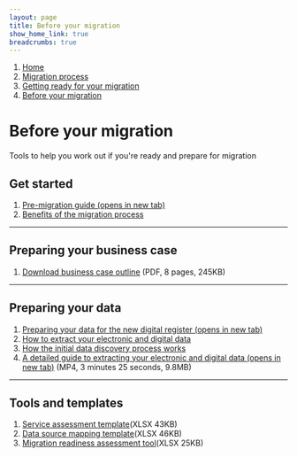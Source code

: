```yaml
---
layout: page
title: Before your migration
show_home_link: true
breadcrumbs: true
---
```

<div class='navbar-breadcrumbs-wrapper-grey'>
  <div class='navbar-breadcrumbs'>
    <ol>
      <li><a href='/local-land-charges/'>Home</a></li>
      <li><a href='/local-land-charges/migration'>Migration process</a></li>
      <li><a href='getting-ready'>Getting ready for your migration</a></li>
      <li><a href='before-migration'>Before your migration</a></li>
    </ol>
  </div>
</div>

<main id="content" class='no-margin'>
  <div class='breadcrumb-bar-wrapper'>
    <div class='breadcrumb-bar'>
      <h1 class="heading-xlarge">Before your migration</h1>
      <p>Tools to help you work out if you're ready and prepare for migration</p>
    </div>
  </div>
  <div class='width-container'>
    <div class='column-two-thirds'>
      <h2 class='heading-medium'>Get started</h2>
      <ol class='list-links'>
        <li><a href='https://www.gov.uk/government/publications/local-land-charges-local-authority-pre-digitisation-and-migration-guide' target='_blank' onclick="linkClicked()">Pre-migration guide (opens in new tab)</a></li>
        <li><a href='benefits'>Benefits of the migration process</a></li>
      </ol>
      <hr>
      <h2 class='heading-medium'>Preparing your business case</h2>
      <ol class='list-links'>
        <li><a href='/local-land-charges/files/Info/Outline%20Business%20Case%20for%20LAs%20commencing%20LLC%20digitisation%20(6).pdf ' onclick="linkClicked()">Download business case outline</a> (PDF, 8 pages, 245KB)</li>
      </ol>
      <hr>
      <h2 class='heading-medium'>Preparing your data</h2>
      <ol class='list-links'>
        <li><a href='https://www.gov.uk/government/publications/local-land-charges-local-authority-pre-digitisation-and-migration-guide' target='_blank' onclick="linkClicked()">Preparing your data for the new digital register (opens in new tab)</a></li>
        <li><a href='extract-data'>How to extract your electronic and digital data</a></li>
        <li><a href='data-discovery'>How the initial data discovery process works</a></li>
        <li><a href='/local-land-charges/files/Migration/Getting%20your%20service%20ready/A%20detailed%20guide%20to%20extracting%20your%20electronic%20and%20digital%20data.mp4' onclick="linkClicked()">A detailed guide to extracting your electronic and digital data (opens in new tab)</a> (MP4, 3 minutes 25 seconds, 9.8MB)</li>
      </ol>
      <hr>
      <h2 class='heading-medium'>Tools and templates</h2>
      <ol class='list-links'>
        <li><a href='/local-land-charges/files/Migration/Getting%20your%20service%20ready/Service%20assessment%20template.xlsx' onclick="linkClicked()">Service assessment template</a>(XLSX 43KB)</li>
        <li><a href='/local-land-charges/files/Migration/Getting%20your%20service%20ready/LLCR%20Data%20Scoping.xlsx' onclick="linkClicked()">Data source mapping template</a>(XLSX 46KB)</li>
        <li><a href='/local-land-charges/files/Migration/Getting%20your%20service%20ready/Migration%20readiness%20assessment%20tool.xlsx' onclick="linkClicked()">Migration readiness assessment tool</a>(XLSX 25KB)</li>
      </ol>
    </div>
  </div>
</main>